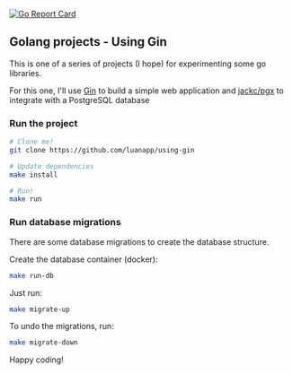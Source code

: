 [![Go Report Card][goreport-badge]][goreport-url]


## Golang projects - Using Gin
This is one of a series of projects (I hope) for experimenting some go libraries.

For this one, I'll use [Gin](https://github.com/gin-gonic/gin) to build a simple web application and [jackc/pgx](https://github.com/jackc/pgx) to integrate with a PostgreSQL database


### Run the project
```bash
# Clone me!
git clone https://github.com/luanapp/using-gin

# Update dependencies
make install

# Run!
make run
```

### Run database migrations
There are some database migrations to create the database structure.

Create the database container (docker):
```bash
make run-db
```

Just run:
```bash
make migrate-up
```

To undo the migrations, run:
```bash
make migrate-down
```

Happy coding!

[goreport-badge]:https://goreportcard.com/badge/github.com/luanapp/using-gin
[goreport-url]:https://goreportcard.com/report/github.com/luanapp/using-gin

